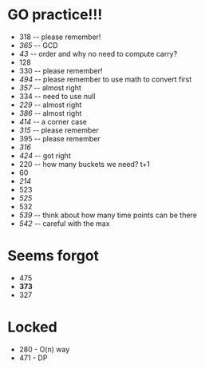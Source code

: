 # GO practice!!!
+ 318 -- please remember!
+ *365* -- GCD
+ *43* -- order and why no need to compute carry?
+ 128
+ 330 -- please remember!
+ *494* -- please remember to use math to convert first
+ *357* -- almost right
+ 334 -- need to use null
+ *229* -- almost right
+ *386* -- almost right
+ *414* -- a corner case
+ *315* -- please remember
+ 395 -- please remember
+ *316*
+ *424* -- got right
+ 220 -- how many buckets we need? t+1
+ 60
+ *214*
+ 523
+ *525*
+ 532
+ *539* -- think about how many time points can be there
+ *542* -- careful with the max

# Seems forgot
+ 475
+ **373**
+ 327

# Locked
+ 280 - O(n) way
+ 471 - DP